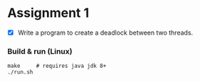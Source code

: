 # Assignment 1

- [x] Write a program to create a deadlock between two threads.

### Build & run (Linux)
```
make     # requires java jdk 8+
./run.sh
```
